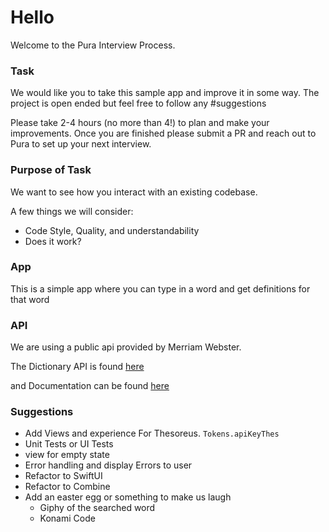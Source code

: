 #  Hello

Welcome to the Pura Interview Process. 

### Task
We would like you to take this sample app and improve it in some way. The project is open ended but feel free to follow any #suggestions

Please take 2-4 hours (no more than 4!) to plan and make your improvements. Once you are finished please submit a PR and reach out to Pura to set up your next interview. 


### Purpose of Task
We want to see how you interact with an existing codebase.

A few things we will consider:
- Code Style, Quality, and understandability
- Does it work?

### App
This is a simple app where you can type in a word and get definitions for that word

### API

We are using a public api provided by Merriam Webster.

The Dictionary API is found [here](https://dictionaryapi.com/products/api-collegiate-dictionary)

and Documentation can be found [here](https://dictionaryapi.com/products/json)

### Suggestions
- Add Views and experience For Thesoreus. `Tokens.apiKeyThes`
- Unit Tests or UI Tests
- view for empty state
- Error handling and display Errors to user
- Refactor to SwiftUI
- Refactor to Combine
- Add an easter egg or something to make us laugh
    - Giphy of the searched word
    - Konami Code

